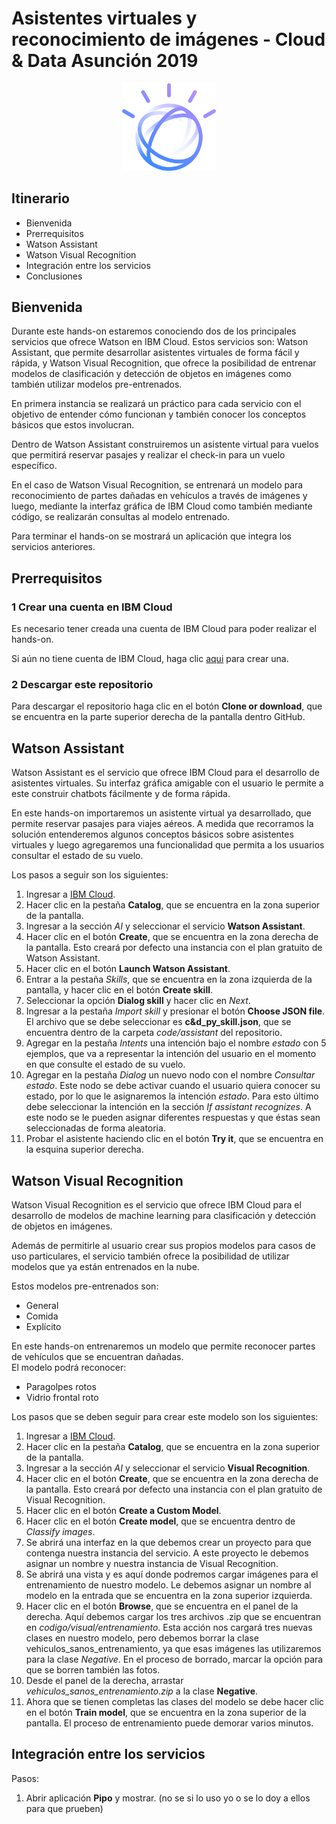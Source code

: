 # Asistentes virtuales y reconocimiento de imágenes - Cloud & Data Asunción 2019

<p align="center">
  <img src="recursos/watson.png" width="150" length="200">
</p>

## Itinerario

* Bienvenida
* Prerrequisitos
* Watson Assistant
* Watson Visual Recognition
* Integración entre los servicios
* Conclusiones

## Bienvenida

Durante este hands-on estaremos conociendo dos de los principales servicios que ofrece Watson en IBM Cloud. Estos servicios son: Watson Assistant, que permite desarrollar asistentes virtuales de forma fácil y rápida, y Watson Visual Recognition, que ofrece la posibilidad de entrenar modelos de clasificación y detección de objetos en imágenes como también utilizar modelos pre-entrenados.

En primera instancia se realizará un práctico para cada servicio con el objetivo de entender cómo funcionan y también conocer los conceptos básicos que estos involucran. 

Dentro de Watson Assistant construiremos un asistente virtual para vuelos que permitirá reservar pasajes y realizar el check-in para un vuelo específico. 

En el caso de Watson Visual Recognition, se entrenará un modelo para reconocimiento de partes dañadas en vehículos a través de imágenes y luego, mediante la interfaz gráfica de IBM Cloud como también mediante código, se realizarán consultas al modelo entrenado.

Para terminar el hands-on se mostrará un aplicación que integra los servicios anteriores.

## Prerrequisitos 


### 1 Crear una cuenta en IBM Cloud

Es necesario tener creada una cuenta de IBM Cloud para poder realizar el hands-on.

Si aún no tiene cuenta de IBM Cloud, haga clic [aqui](https://ibm.biz/CD-PY19) para crear una. 

### 2 Descargar este repositorio

Para descargar el repositorio haga clic en el botón **Clone or download**, que se encuentra en la parte superior derecha de la pantalla dentro GitHub.

## Watson Assistant

Watson Assistant es el servicio que ofrece IBM Cloud para el desarrollo de asistentes virtuales. Su interfaz gráfica amigable con el usuario le permite a este construir chatbots fácilmente y de forma rápida.

En este hands-on importaremos un asistente virtual ya desarrollado, que permite reservar pasajes para viajes aéreos. A medida que recorramos la solución entenderemos algunos conceptos básicos sobre asistentes virtuales y luego agregaremos una funcionalidad que permita a los usuarios consultar el estado de su vuelo.

Los pasos a seguir son los siguientes:

1. Ingresar a [IBM Cloud](https://cloud.ibm.com/login).
2. Hacer clic en la pestaña **Catalog**, que se encuentra en la zona superior de la pantalla.
3. Ingresar a la sección *AI* y seleccionar el servicio **Watson Assistant**.
4. Hacer clic en el botón **Create**, que se encuentra en la zona derecha de la pantalla. Esto creará por defecto una instancia con el plan gratuito de Watson Assistant.
5. Hacer clic en el botón **Launch Watson Assistant**.
6. Entrar a la pestaña *Skills*, que se encuentra en la zona izquierda de la pantalla, y hacer clic en el botón **Create skill**.
7. Seleccionar la opción **Dialog skill** y hacer clic en *Next*.
8. Ingresar a la pestaña *Import skill*	y presionar el botón **Choose JSON file**. El archivo que se debe seleccionar es **c&d_py_skill.json**, que se encuentra dentro de la carpeta *code/assistant* del repositorio.
9. Agregar en la pestaña *Intents* una intención bajo el nombre *estado* con 5 ejemplos, que va a representar la intención del usuario en el momento en que consulte el estado de su vuelo.
10. Agregar en la pestaña *Dialog* un nuevo nodo con el nombre *Consultar estado*. Este nodo se debe activar cuando el usuario quiera conocer su estado, por lo que le asignaremos la intención *estado*. Para esto último debe seleccionar la intención en la sección *If assistant recognizes*. A este nodo se le pueden asignar diferentes respuestas y que éstas sean seleccionadas de forma aleatoria. 
11. Probar el asistente haciendo clic en el botón **Try it**, que se encuentra en la esquina superior derecha. 

## Watson Visual Recognition

Watson Visual Recognition es el servicio que ofrece IBM Cloud para el desarrollo de modelos de machine learning para clasificación y detección de objetos en imágenes. 

Además de permitirle al usuario crear sus propios modelos para casos de uso particulares, el servicio también ofrece la posibilidad de utilizar modelos que ya están entrenados en la nube. 

Estos modelos pre-entrenados son:

* General
* Comida
* Explícito

En este hands-on entrenaremos un modelo que permite reconocer partes de vehículos que se encuentran dañadas.\
El modelo podrá reconocer:

* Paragolpes rotos
* Vidrio frontal roto

Los pasos que se deben seguir para crear este modelo son los siguientes:

1. Ingresar a [IBM Cloud](https://cloud.ibm.com/login).
2. Hacer clic en la pestaña **Catalog**, que se encuentra en la zona superior de la pantalla.
3. Ingresar a la sección *AI* y seleccionar el servicio **Visual Recognition**.
4. Hacer clic en el botón **Create**, que se encuentra en la zona derecha de la pantalla. Esto creará por defecto una instancia con el plan gratuito de Visual Recognition.
5. Hacer clic en el botón **Create a Custom Model**.
6. Hacer clic en el botón **Create model**, que se encuentra dentro de *Classify images*. 
7. Se abrirá una interfaz en la que debemos crear un proyecto para que contenga nuestra instancia del servicio. A este proyecto le debemos asignar un nombre y nuestra instancia de Visual Recognition.
8. Se abrirá una vista y es aquí donde podremos cargar imágenes para el entrenamiento de nuestro modelo. Le debemos asignar un nombre al modelo en la entrada que se encuentra en la zona superior izquierda.
9. Hacer clic en el botón **Browse**, que se encuentra en el panel de la derecha. Aquí debemos cargar los tres archivos .zip que se encuentran en *codigo/visual/entrenamiento*. Esta acción nos cargará tres nuevas clases en nuestro modelo, pero debemos borrar la clase vehiculos_sanos_entrenamiento, ya que esas imágenes las utilizaremos para la clase *Negative*. En el proceso de borrado, marcar la opción para que se borren también las fotos.
10. Desde el panel de la derecha, arrastar *vehiculos_sanos_entrenamiento.zip* a la clase **Negative**.
11. Ahora que se tienen completas las clases del modelo se debe hacer clic en el botón **Train model**, que se encuentra en la zona superior de la pantalla. El proceso de entrenamiento puede demorar varios minutos.

## Integración entre los servicios

Pasos:

1. Abrir aplicación **Pipo** y mostrar. (no se si lo uso yo o se lo doy a ellos para que prueben)
